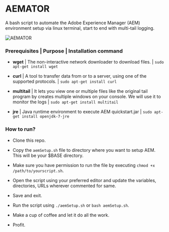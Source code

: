 # AEMATOR
A bash script to automate the Adobe Experience Manager (AEM) environment setup via linux terminal, start to end with multi-tail logging.

![AEMATOR](https://raw.githubusercontent.com/jatinkrmalik/aemator/master/aematorHeader.png)

### Prerequisites | Purpose | Installation command

* **wget** | The non-interactive network downloader to download files. | ```sudo apt-get install wget```

* **curl** | A tool to transfer data from or to a server, using one of the supported protocols. | ```sudo apt-get install curl```

* **multitail** | It lets you view one or multiple  files  like the  original  tail  program by creates multiple windows on your console. We will use it to monitor the logs | ```sudo apt-get install multitail```

* **jre** | Java runtime environment to execute AEM quickstart.jar | ```sudo apt-get install openjdk-7-jre```

### How to run?

* Clone this repo.

* Copy the ```aemSetup.sh``` file to directory where you want to setup AEM. This will be your $BASE directory.

* Make sure you have permission to run the file by executing ```chmod +x /path/to/yourscript.sh```.

* Open the script using your preferred editor and update the variables, directories, URLs wherever commented for same.

* Save and exit.

* Run the script using ```./aemSetup.sh``` or ```bash aemSetup.sh```.

* Make a cup of coffee and let it do all the work.

* Profit.
